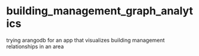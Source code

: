 # building_management_graph_analytics
trying arangodb for an app that visualizes building management relationships in an area
